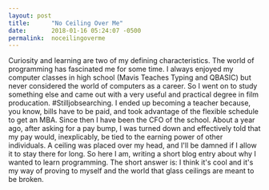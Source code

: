 ```yaml
---
layout: post
title:      "No Ceiling Over Me"
date:       2018-01-16 05:24:07 -0500
permalink:  noceilingoverme
---
```


Curiosity and learning are two of my defining characteristics.  The world of programming has fascinated me for some time.  I always enjoyed my computer classes in high school (Mavis Teaches Typing and QBASIC) but never considered the world of computers as a career.  So I went on to study something else and came out with a very useful and practical degree in film producation.  #Stilljobsearching.  I ended up becoming a teacher because, you know, bills have to be paid, and took advantage of the flexible schedule to get an MBA.    Since then I have been the CFO of the school.  About a year ago, after asking for a pay bump, I was turned down and effectively told that my pay would, inexplicably, be tied to the earning power of other individuals.  A ceiling was placed over my head, and I'll be damned if I allow it to stay there for long.  So here I am, writing a short blog entry about why I wanted to learn programming.  The short answer is: I think it's cool and it's my way of proving to myself and the world that glass ceilings are meant to be broken.  
